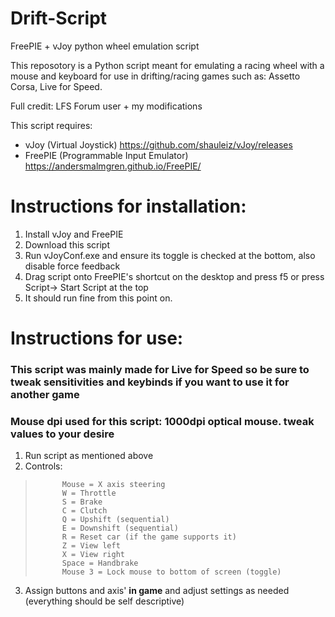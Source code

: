 # Drift-Script
FreePIE + vJoy python wheel emulation script

This reposotory is a Python script meant for emulating a racing wheel with a mouse and keyboard for use in drifting/racing games such as: Assetto Corsa, Live for Speed.

Full credit: LFS Forum user + my modifications

This script requires:

* vJoy (Virtual Joystick) https://github.com/shauleiz/vJoy/releases
* FreePIE (Programmable Input Emulator) https://andersmalmgren.github.io/FreePIE/

# Instructions for installation:
1. Install vJoy and FreePIE
2. Download this script
3. Run vJoyConf.exe and ensure its toggle is checked at the bottom, also disable force feedback
4. Drag script onto FreePIE's shortcut on the desktop and press f5 or press Script-> Start Script at the top
5. It should run fine from this point on.

# Instructions for use:
### This script was mainly made for Live for Speed so be sure to tweak sensitivities and keybinds if you want to use it for another game

### Mouse dpi used for this script: 1000dpi optical mouse. tweak values to your desire 

1. Run script as mentioned above
2. Controls:
 >           Mouse = X axis steering
 >           W = Throttle
 >           S = Brake
 >           C = Clutch
 >           Q = Upshift (sequential)
 >           E = Downshift (sequential)
 >           R = Reset car (if the game supports it)
 >           Z = View left
 >           X = View right
 >           Space = Handbrake
 >           Mouse 3 = Lock mouse to bottom of screen (toggle)
            
3. Assign buttons and axis' **in game** and adjust settings as needed (everything should be self descriptive)

